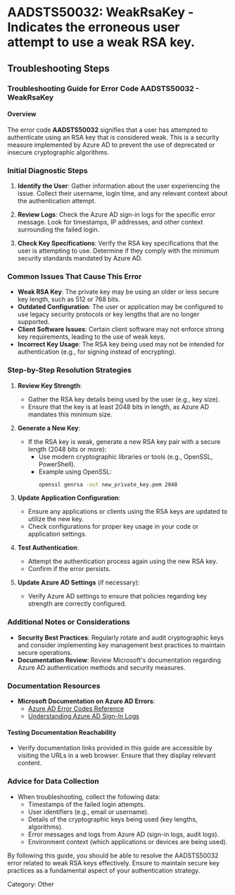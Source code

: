 # AADSTS50032: WeakRsaKey - Indicates the erroneous user attempt to use a weak RSA key.


## Troubleshooting Steps
### Troubleshooting Guide for Error Code AADSTS50032 - WeakRsaKey

#### Overview
The error code **AADSTS50032** signifies that a user has attempted to authenticate using an RSA key that is considered weak. This is a security measure implemented by Azure AD to prevent the use of deprecated or insecure cryptographic algorithms.

### Initial Diagnostic Steps

1. **Identify the User**: Gather information about the user experiencing the issue. Collect their username, login time, and any relevant context about the authentication attempt.
   
2. **Review Logs**: Check the Azure AD sign-in logs for the specific error message. Look for timestamps, IP addresses, and other context surrounding the failed login.

3. **Check Key Specifications**: Verify the RSA key specifications that the user is attempting to use. Determine if they comply with the minimum security standards mandated by Azure AD.

### Common Issues That Cause This Error

- **Weak RSA Key**: The private key may be using an older or less secure key length, such as 512 or 768 bits.
- **Outdated Configuration**: The user or application may be configured to use legacy security protocols or key lengths that are no longer supported.
- **Client Software Issues**: Certain client software may not enforce strong key requirements, leading to the use of weak keys.
- **Incorrect Key Usage**: The RSA key being used may not be intended for authentication (e.g., for signing instead of encrypting).

### Step-by-Step Resolution Strategies

1. **Review Key Strength**:
   - Gather the RSA key details being used by the user (e.g., key size).
   - Ensure that the key is at least 2048 bits in length, as Azure AD mandates this minimum size.

2. **Generate a New Key**:
   - If the RSA key is weak, generate a new RSA key pair with a secure length (2048 bits or more):
     - Use modern cryptographic libraries or tools (e.g., OpenSSL, PowerShell).
     - Example using OpenSSL:
       ```sh
       openssl genrsa -out new_private_key.pem 2048
       ```

3. **Update Application Configuration**:
   - Ensure any applications or clients using the RSA keys are updated to utilize the new key.
   - Check configurations for proper key usage in your code or application settings.

4. **Test Authentication**:
   - Attempt the authentication process again using the new RSA key.
   - Confirm if the error persists.

5. **Update Azure AD Settings** (if necessary):
   - Verify Azure AD settings to ensure that policies regarding key strength are correctly configured.

### Additional Notes or Considerations

- **Security Best Practices**: Regularly rotate and audit cryptographic keys and consider implementing key management best practices to maintain secure operations.
- **Documentation Review**: Review Microsoft's documentation regarding Azure AD authentication methods and security measures.

### Documentation Resources

- **Microsoft Documentation on Azure AD Errors**:
  - [Azure AD Error Codes Reference](https://docs.microsoft.com/en-us/azure/active-directory/develop/reference-aad-error-codes)
  - [Understanding Azure AD Sign-In Logs](https://docs.microsoft.com/en-us/azure/active-directory/reports-monitoring/concept-sign-ins)

#### Testing Documentation Reachability
- Verify documentation links provided in this guide are accessible by visiting the URLs in a web browser. Ensure that they display relevant content.

### Advice for Data Collection
- When troubleshooting, collect the following data:
  - Timestamps of the failed login attempts.
  - User identifiers (e.g., email or username).
  - Details of the cryptographic keys being used (key lengths, algorithms).
  - Error messages and logs from Azure AD (sign-in logs, audit logs).
  - Environment context (which applications or devices are being used).

By following this guide, you should be able to resolve the AADSTS50032 error related to weak RSA keys effectively. Ensure to maintain secure key practices as a fundamental aspect of your authentication strategy.

Category: Other